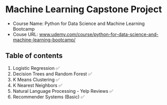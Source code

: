 # Machine Learning Capstone Project
- Course Name: Python for Data Science and Machine Learning Bootcamp
- Couse URL: www.udemy.com/course/python-for-data-science-and-machine-learning-bootcamp/

## Table of contents
1. Logistic Regression  :white_check_mark:
2. Decision Trees and Random Forest  :white_check_mark:
3. K Means Clustering  :white_check_mark:
4. K Nearest Neighbors  :white_check_mark:
5. Natural Language Processing - Yelp Reviews :white_check_mark:
6. Recommender Systems (Basic) :white_check_mark:
